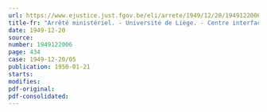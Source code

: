 ```yaml
---
url: https://www.ejustice.just.fgov.be/eli/arrete/1949/12/20/1949122006/justel
title-fr: "Arrêté ministériel. - Université de Liège. - Centre interfacultaire du Travail. - Formule des certificats et du diplôme."
date: 1949-12-20
source:
number: 1949122006
page: 434
case: 1949-12-20/05
publication: 1950-01-21
starts:
modifies:
pdf-original:
pdf-consolidated:
---
```


